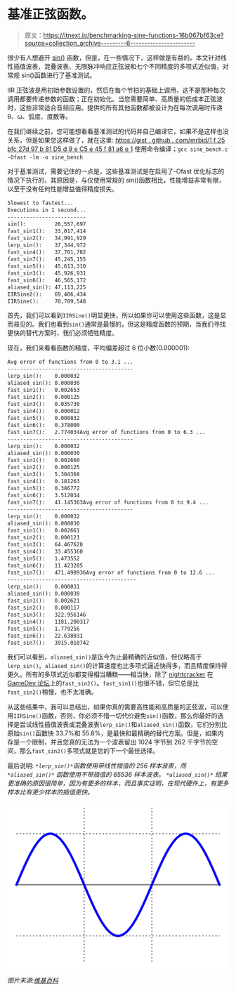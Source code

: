 # 基准正弦函数。

> 原文：<https://itnext.io/benchmarking-sine-functions-16b067bf63ce?source=collection_archive---------6----------------------->

很少有人想避开 [sin()](https://www.tutorialspoint.com/c_standard_library/c_function_sin.htm) 函数，但是，在一些情况下，这样做是有益的。本文针对线性插值波表、混叠波表、无限脉冲响应正弦波和七个不同精度的多项式近似值，对常规 sin()函数进行了基准测试。

IIR 正弦波是用初始参数设置的，然后在每个节拍的基础上调用，这不是那种每次调用都要传递参数的函数；正在初始化。当您需要简单、高质量的低成本正弦波时，这些非常适合音频应用。提供的所有其他函数都被设计为在每次调用时传递θ、ω、弧度、度数等。

在我们继续之前，您可能想看看基准测试的代码并自己编译它，如果不是这样也没关系，但是如果您这样做了，就在这里:
[https://gist . github . com/mrbid/1 f 25 bfc 27d 97 b 81 D5 d 9 e C5 e 45 f 81 a6 e 1](https://gist.github.com/mrbid/1f25bfc27d97b81d5d9ec5e45f81a6e1)
使用命令编译；`gcc sine_bench.c -Ofast -lm -o sine_bench`

对于基准测试，需要记住的一点是，这些基准测试是在启用了-Ofast 优化标志的情况下执行的，其原因是，与仅使用常规的 sin()函数相比，性能增益非常有限，以至于没有任何性能增益值得精度损失。

```
Slowest to fastest...
Executions in 1 second...
-------------------------
sin():         26,557,697
fast_sin1():   33,017,414
fast_sin2():   34,991,929
lerp_sin():    37,344,972
fast_sin4():   37,701,782
fast_sin7():   45,245,155
fast_sin5():   45,613,310
fast_sin3():   45,926,931
fast_sin6():   46,565,172
aliased_sin(): 47,113,225
IIRSine2():    69,406,434
IIRSine():     70,789,548
```

首先，我们可以看到`IIRSine()`明显更快，所以如果你可以使用这些函数，这是显而易见的。我们也看到`sin()`通常是最慢的，但这是精度函数的预期，当我们寻找更快的替代方案时，我们必须牺牲精度。

现在，我们来看看函数的精度，平均偏差超过 6 位小数(0.000001):

```
Avg error of functions from 0 to 3.1 ...
----------------------------------------
lerp_sin():    0.000032
aliased_sin(): 0.000030
fast_sin1():   0.002653
fast_sin2():   0.000125
fast_sin3():   0.035730
fast_sin4():   0.000012
fast_sin5():   0.000832
fast_sin6():   0.378000
fast_sin7():   2.774034Avg error of functions from 0 to 6.3 ...
----------------------------------------
lerp_sin():    0.000032
aliased_sin(): 0.000030
fast_sin1():   0.002660
fast_sin2():   0.000125
fast_sin3():   5.304368
fast_sin4():   0.181263
fast_sin5():   0.386772
fast_sin6():   3.512034
fast_sin7():   41.145363Avg error of functions from 0 to 9.4 ...
----------------------------------------
lerp_sin():    0.000032
aliased_sin(): 0.000030
fast_sin1():   0.002661
fast_sin2():   0.000121
fast_sin3():   64.467628
fast_sin4():   33.455360
fast_sin5():   1.473552
fast_sin6():   11.423285
fast_sin7():   471.490936Avg error of functions from 0 to 12.6 ...
-----------------------------------------
lerp_sin():    0.000031
aliased_sin(): 0.000030
fast_sin1():   0.002621
fast_sin2():   0.000117
fast_sin3():   322.956146
fast_sin4():   1181.200317
fast_sin5():   1.779256
fast_sin6():   22.638031
fast_sin7():   3915.010742
```

我们可以看到，`aliased_sin()`是迄今为止最精确的近似值，但仅略高于`lerp_sin()`。`aliased_sin()`的计算速度也比多项式逼近快得多，而且精度保持得更久。所有的多项式近似都变得相当糟糕——相当快，除了 [nightcracker](https://www.gamedev.net/nightcracker/) 在 [GameDev 论坛](https://www.gamedev.net/forums/topic/621589-extremely-fast-sin-approximation/)上的`fast_sin2()`。`fast_sin1()`也很不错，但它总是比`fast_sin2()`稍慢，也不太准确。

从这些结果中，我可以总结出，如果你真的需要高性能和高质量的正弦波，可以使用`IIRSine()`函数，否则，你必须不惜一切代价避免`sin()`函数，那么你最好的选择是尝试线性插值波表或混叠波表`lerp_sin()`和`aliased_sin()`函数，它们分别比原始`sin()`函数快 33.7%和 55.8%，是最快和最精确的替代方案。但是，如果内存是一个限制，并且您真的无法为一个波表留出 1024 字节到 262 千字节的空间，那么`fast_sin2()`多项式就是您的下一个最佳选择。

最后说明:
*`*lerp_sin()*`*函数使用带线性插值的 256 样本波表，而* `*aliased_sin()*` *函数使用不带插值的 65536 样本波表。* `*aliased_sin()*` *结果更准确的原因很简单，因为有更多的样本，而且事实证明，在现代硬件上，有更多样本比有更少样本的插值更快。**

*![](img/02fcad3c5e443d54813592942b616f35.png)*

*图片来源:[维基百科](https://commons.wikimedia.org/wiki/File:Simple_sine_wave.svg)*